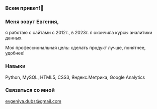 ### Всем привет!👋

###  Меня зовут Евгения,

я работаю с сайтами с 2012г., в 2023г. я окончила курсы аналитики данных. 

Моя профессиональная цель: сделать продукт лучше, понятнее, удобнее! 

### Навыки

Python, MySQL, HTML5, CSS3, Яндекс.Метрика, Google Analytics 

### Связаться со мной 

evgeniya.dubs@gmail.com
